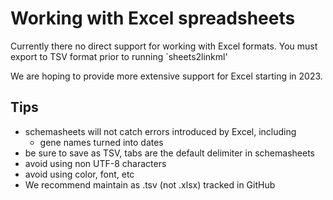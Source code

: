 # Working with Excel spreadsheets

Currently there no direct support for working with Excel formats.
You must export to TSV format prior to running `sheets2linkml'

We are hoping to provide more extensive support for Excel starting in 2023.

## Tips

- schemasheets will not catch errors introduced by Excel, including
   - gene names turned into dates
- be sure to save as TSV, tabs are the default delimiter in schemasheets
- avoid using non UTF-8 characters
- avoid using color, font, etc
- We recommend maintain as .tsv (not .xlsx) tracked in GitHub
